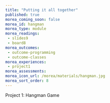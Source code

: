 ```yaml
---
title: "Putting it all together"
published: true
morea_coming_soon: false
morea_id: hangman
morea_type: module
morea_readings:
 - slides9
 - board8
morea_outcomes:
 - outcome-programming
 - outcome-classes
morea_experiences:
 - project1
morea_assessments:
morea_icon_url: /morea/materials/hangman.jpg
morea_sort_order: 8
---
```


Project 1: Hangman Game